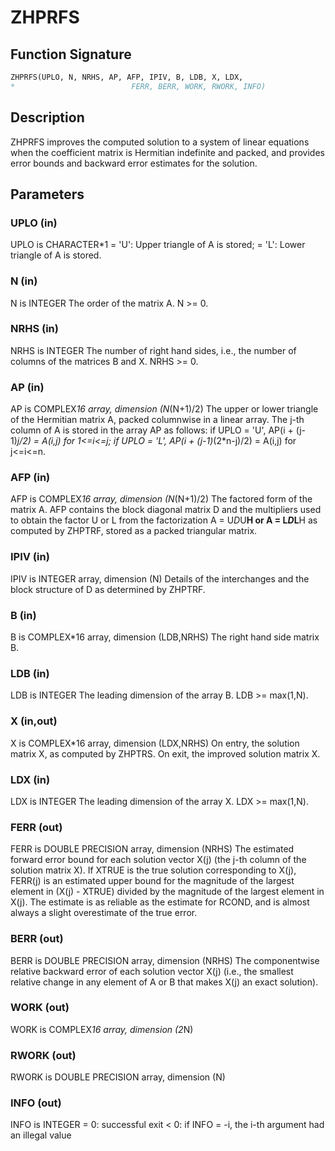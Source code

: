 # ZHPRFS

## Function Signature

```fortran
ZHPRFS(UPLO, N, NRHS, AP, AFP, IPIV, B, LDB, X, LDX,
*                          FERR, BERR, WORK, RWORK, INFO)
```

## Description


 ZHPRFS improves the computed solution to a system of linear
 equations when the coefficient matrix is Hermitian indefinite
 and packed, and provides error bounds and backward error estimates
 for the solution.

## Parameters

### UPLO (in)

UPLO is CHARACTER*1 = 'U': Upper triangle of A is stored; = 'L': Lower triangle of A is stored.

### N (in)

N is INTEGER The order of the matrix A. N >= 0.

### NRHS (in)

NRHS is INTEGER The number of right hand sides, i.e., the number of columns of the matrices B and X. NRHS >= 0.

### AP (in)

AP is COMPLEX*16 array, dimension (N*(N+1)/2) The upper or lower triangle of the Hermitian matrix A, packed columnwise in a linear array. The j-th column of A is stored in the array AP as follows: if UPLO = 'U', AP(i + (j-1)*j/2) = A(i,j) for 1<=i<=j; if UPLO = 'L', AP(i + (j-1)*(2*n-j)/2) = A(i,j) for j<=i<=n.

### AFP (in)

AFP is COMPLEX*16 array, dimension (N*(N+1)/2) The factored form of the matrix A. AFP contains the block diagonal matrix D and the multipliers used to obtain the factor U or L from the factorization A = U*D*U**H or A = L*D*L**H as computed by ZHPTRF, stored as a packed triangular matrix.

### IPIV (in)

IPIV is INTEGER array, dimension (N) Details of the interchanges and the block structure of D as determined by ZHPTRF.

### B (in)

B is COMPLEX*16 array, dimension (LDB,NRHS) The right hand side matrix B.

### LDB (in)

LDB is INTEGER The leading dimension of the array B. LDB >= max(1,N).

### X (in,out)

X is COMPLEX*16 array, dimension (LDX,NRHS) On entry, the solution matrix X, as computed by ZHPTRS. On exit, the improved solution matrix X.

### LDX (in)

LDX is INTEGER The leading dimension of the array X. LDX >= max(1,N).

### FERR (out)

FERR is DOUBLE PRECISION array, dimension (NRHS) The estimated forward error bound for each solution vector X(j) (the j-th column of the solution matrix X). If XTRUE is the true solution corresponding to X(j), FERR(j) is an estimated upper bound for the magnitude of the largest element in (X(j) - XTRUE) divided by the magnitude of the largest element in X(j). The estimate is as reliable as the estimate for RCOND, and is almost always a slight overestimate of the true error.

### BERR (out)

BERR is DOUBLE PRECISION array, dimension (NRHS) The componentwise relative backward error of each solution vector X(j) (i.e., the smallest relative change in any element of A or B that makes X(j) an exact solution).

### WORK (out)

WORK is COMPLEX*16 array, dimension (2*N)

### RWORK (out)

RWORK is DOUBLE PRECISION array, dimension (N)

### INFO (out)

INFO is INTEGER = 0: successful exit < 0: if INFO = -i, the i-th argument had an illegal value

